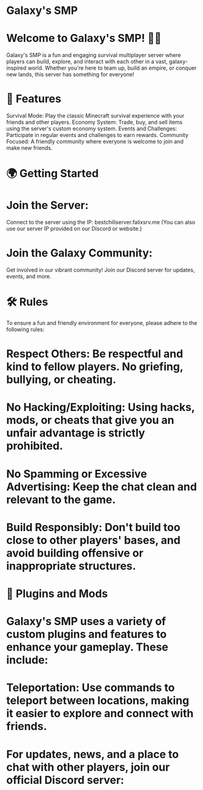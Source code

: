 
# Galaxy's SMP
# Welcome to Galaxy's SMP! 🚀🌌

Galaxy's SMP is a fun and engaging survival multiplayer server where players can build, explore, and interact with each other in a vast, galaxy-inspired world. Whether you're here to team up, build an empire, or conquer new lands, this server has something for everyone!

# 🚀 Features
Survival Mode: Play the classic Minecraft survival experience with your friends and other players.
Economy System: Trade, buy, and sell items using the server's custom economy system.
Events and Challenges: Participate in regular events and challenges to earn rewards.
Community Focused: A friendly community where everyone is welcome to join and make new friends.
# 🌍 Getting Started
# Join the Server:
Connect to the server using the IP: bestchillserver.falixsrv.me
(You can also use our server IP provided on our Discord or website.)


# Join the Galaxy Community:
Get involved in our vibrant community! Join our Discord server for updates, events, and more.

# 🛠️ Rules
To ensure a fun and friendly environment for everyone, please adhere to the following rules:

# Respect Others: Be respectful and kind to fellow players. No griefing, bullying, or cheating.
# No Hacking/Exploiting: Using hacks, mods, or cheats that give you an unfair advantage is strictly prohibited.
# No Spamming or Excessive Advertising: Keep the chat clean and relevant to the game.
# Build Responsibly: Don't build too close to other players' bases, and avoid building offensive or inappropriate structures.
# 🔧 Plugins and Mods
# Galaxy's SMP uses a variety of custom plugins and features to enhance your gameplay. These include:

# Teleportation: Use commands to teleport between locations, making it easier to explore and connect with friends.
# For updates, news, and a place to chat with other players, join our official Discord server:
